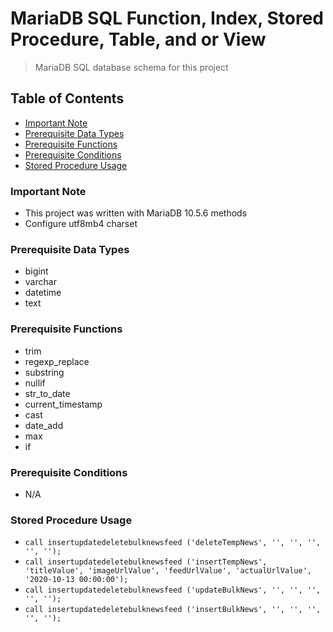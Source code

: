 # MariaDB SQL Function, Index, Stored Procedure, Table, and or View
> MariaDB SQL database schema for this project

## Table of Contents
* [Important Note](#important-note)
* [Prerequisite Data Types](#prerequisite-data-types)
* [Prerequisite Functions](#prerequisite-functions)
* [Prerequisite Conditions](#prerequisite-conditions)
* [Stored Procedure Usage](#stored-procedure-usage)

### **Important Note**
* This project was written with MariaDB 10.5.6 methods
* Configure utf8mb4 charset

### Prerequisite Data Types
* bigint
* varchar
* datetime
* text

### Prerequisite Functions
* trim
* regexp_replace
* substring
* nullif
* str_to_date
* current_timestamp
* cast
* date_add
* max
* if

### Prerequisite Conditions
* N/A

### Stored Procedure Usage
* `call insertupdatedeletebulknewsfeed ('deleteTempNews', '', '', '', '', '');`
* `call insertupdatedeletebulknewsfeed ('insertTempNews', 'titleValue', 'imageUrlValue', 'feedUrlValue', 'actualUrlValue', '2020-10-13 00:00:00');`
* `call insertupdatedeletebulknewsfeed ('updateBulkNews', '', '', '', '', '');`
* `call insertupdatedeletebulknewsfeed ('insertBulkNews', '', '', '', '', '');`
